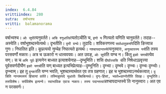 ```yaml
---
index:  6.4.84
vrittiindex:  280
sutra:  वर्षाभ्वश्च
vritti:  balamanorama 
---
```


वर्षाभ्वश्च। `ओः सुपी`त्यनुवर्तते। `अचि श्नुधात्वि`त्यतोऽचीति च, `इणो य` णित्यतो यणिति चानुवर्तते। तदाह--अस्येति। वर्षाभूशब्दस्येत्यर्थः। दृभतीति। `दृभी ग्रन्थे`। तुदादिः। शविकरणस्य `सार्वधातुकमपि`दिति ङित्त्वान्न गुणः। निपातित इति। कूप्रत्ययो नुम्चेह निपात्यते इत्यर्थः। `नश्चापदान्तस्ये`त्यनुस्वारः, `अनुस्वारस्य ययी`ति तस्य परसवर्णो मकारः। अत्र च ऊकारो न धात्ववयवः। अत उवङ्, `ओः सुपी`ति यण्च न। किंतु `इको यणची`त्येव यण्। स च `अमि पूर्वः` इत्यनेन बाध्यत इत्याशयेनाह--दृम्भूमिति। शसि `दीर्घाज्जसि चे`ति निषेधाऽप्रवृत्त्या पूर्वसवर्णदीर्घेण `इको यणची`ति यण् बाध्यत इत्यभिप्रेत्याह--दृम्भूनिति। दृम्भ्वा। दृम्भवे। दृम्भ्वः। दृम्भ्वः दृम्भ्वोः। दृम्भ्वाम्। इह तु `दृन्कारे`ति यण्न भवति, भूशब्दस्यार्थवत एव तत्र ग्रहणात्। इह च भूशब्दस्याऽनर्थकत्वात्। `दृ न्निति नान्तमव्ययं हिंसायां वर्तते। तस्मिन्नुपपदे भूधातोः क्विबित्यर्थः। दृन्-हिंसां, भवते=प्राप्नोतीति विग्रहः। दृन्भूरिति। तरुविशेषः। सर्पविशेष इत्यन्ये। स्वाभाविक एवात्र नकारः। तस्य पदान्तत्वा`न्नश्चापदान्तस्ये`ति नानुस्वारः। अत एव न परसवर्णः। 

